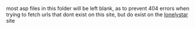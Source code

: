 most asp files in this folder will be left blank,
as to prevent 404 errors when trying to fetch
urls that dont exist on this site, but do exist
on the [lonelystar](http://lonelystar.org/plantsvszombies.htm) site
